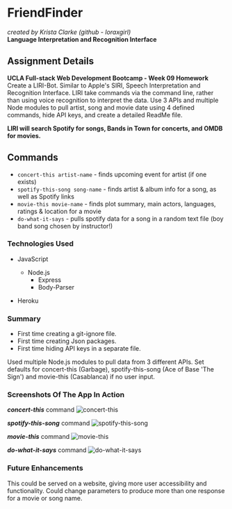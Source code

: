# FriendFinder
_created by Krista Clarke (github - loraxgirl)_<br>
**Language Interpretation and Recognition Interface**

## Assignment Details
**UCLA Full-stack Web Development Bootcamp - Week 09 Homework**<br>
Create a LIRI-Bot. Similar to Apple's SIRI, Speech Interpretation and Recognition Interface. LIRI take commands via the command line, rather than using voice recognition to interpret the data. Use 3 APIs and multiple Node modules to pull artist, song and movie date using 4 defined commands, hide API keys, and create a detailed ReadMe file. 

**LIRI will search Spotify for songs, Bands in Town for concerts, and OMDB for movies.**


## Commands
+ `concert-this artist-name` - finds upcoming event for artist (if one exists)
+ `spotify-this-song song-name` - finds artist & album info for a song, as well as Spotify links
+ `movie-this movie-name` - finds plot summary, main actors, languages, ratings & location for a movie
+ `do-what-it-says` - pulls spotify data for a song in a random text file (boy band song chosen by instructor!)


### Technologies Used
* JavaScript
  * Node.js
    * Express
    * Body-Parser

* Heroku


### Summary
+ First time creating a git-ignore file.
+ First time creating Json packages. 
+ First time hiding API keys in a separate file. 

Used multiple Node.js modules to pull data from 3 different APIs. 
Set defaults for concert-this (Garbage), spotify-this-song (Ace of Base 'The Sign') and movie-this (Casablanca) if no user input.


### Screenshots Of The App In Action
**_concert-this_** command
![concert-this](concert-this.png)

**_spotify-this-song_** command
![spotify-this-song](spotify-this-song.png)

**_movie-this_** command
![movie-this](movie-this.png)

**_do-what-it-says_** command
![do-what-it-says](do-what-it-says.png)


### Future Enhancements
This could be served on a website, giving more user accessibility and functionality.
Could change parameters to produce more than one response for a movie or song name.
